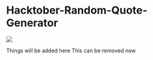 # Hacktober-Random-Quote-Generator


<img src="https://media.giphy.com/media/xUySTXEp8EhA9PG8j6/giphy.gif" />

Things will be added here
This can be removed now
